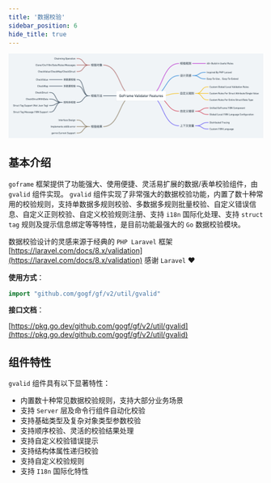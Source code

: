 ```yaml
---
title: '数据校验'
sidebar_position: 6
hide_title: true
---
```


![](/markdown/b130a3a9e7b795ecfc26eb6a15300399.png)

## 基本介绍

`goframe` 框架提供了功能强大、使用便捷、灵活易扩展的数据/表单校验组件，由 `gvalid` 组件实现。 `gvalid` 组件实现了非常强大的数据校验功能，内置了数十种常用的校验规则，支持单数据多规则校验、多数据多规则批量校验、自定义错误信息、自定义正则校验、自定义校验规则注册、支持 `i18n` 国际化处理、支持 `struct tag` 规则及提示信息绑定等等特性，是目前功能最强大的 `Go` 数据校验模块。

数据校验设计的灵感来源于经典的 `PHP Laravel` 框架 [https://laravel.com/docs/8.x/validation](https://laravel.com/docs/8.x/validation) 感谢 `Laravel` ❤️

**使用方式**：

```go
import "github.com/gogf/gf/v2/util/gvalid"
```

**接口文档**：

[https://pkg.go.dev/github.com/gogf/gf/v2/util/gvalid](https://pkg.go.dev/github.com/gogf/gf/v2/util/gvalid)

## 组件特性

`gvalid` 组件具有以下显著特性：

- 内置数十种常见数据校验规则，支持大部分业务场景
- 支持 `Server` 层及命令行组件自动化校验
- 支持基础类型及复杂对象类型参数校验
- 支持顺序校验、灵活的校验结果处理
- 支持自定义校验错误提示
- 支持结构体属性递归校验
- 支持自定义校验规则
- 支持 `I18n` 国际化特性

    